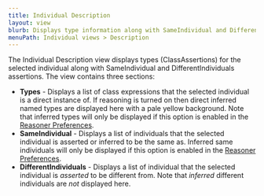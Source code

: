 ```yaml
---
title: Individual Description
layout: view
blurb: Displays type information along with SameIndividual and DifferentIndividuals information for the selected individuals
menuPath: Individual views > Description
---
```

The Individual Description view displays types (ClassAssertions) for the selected individual along with SameIndividual and DifferentIndividuals assertions.  The view contains three sections:

* **Types** - Displays a list of class expressions that the selected individual is a direct instance of.  If reasoning is turned on then direct inferred named types are displayed here with a pale yellow background. Note that inferred types will only be displayed if this option is enabled in the [Reasoner Preferences]({{site.baseurl}}/preferences/reasoner-preferences).
* **SameIndividual** - Displays a list of individuals that the selected individual is asserted or inferred to be the same as.  Inferred same individuals will only be displayed if this option is enabled in the [Reasoner Preferences]({{site.baseurl}}/preferences/reasoner-preferences).
* **DifferentIndividuals** - Displays a list of individual that the selected individual is *asserted* to be different from.  Note that *inferred* different individuals are *not* displayed here.
